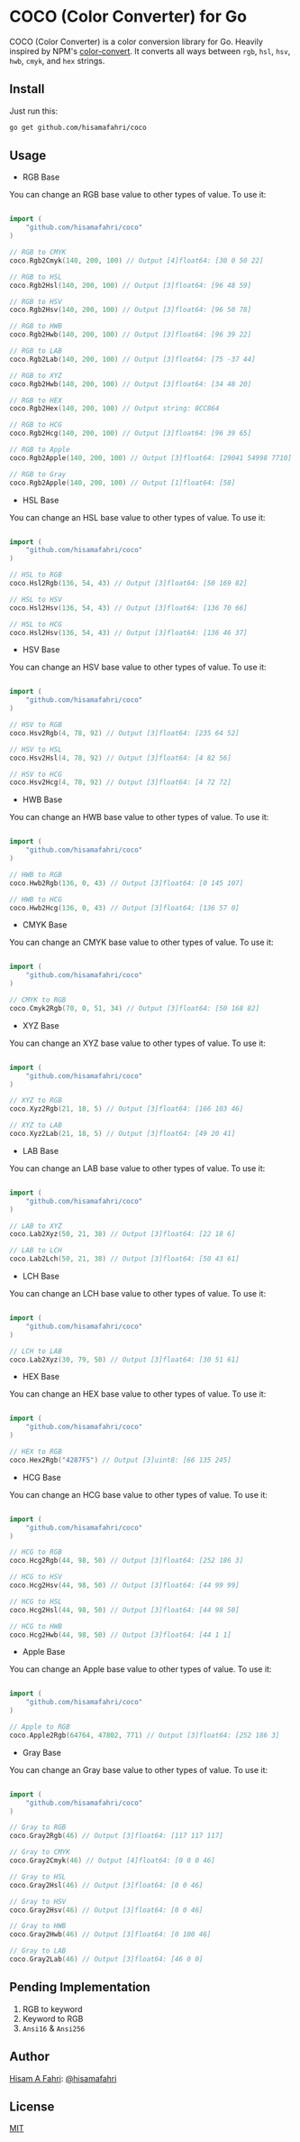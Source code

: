 # COCO (Color Converter) for Go

COCO (Color Converter) is a color conversion library for Go. Heavily inspired by NPM's [color-convert](https://www.npmjs.com/package/color-convert). It converts all ways between `rgb`, `hsl`, `hsv`, `hwb`, `cmyk`, and `hex` strings.

## Install

Just run this:

```bash
go get github.com/hisamafahri/coco
```

## Usage

- RGB Base

You can change an RGB base value to other types of value. To use it:

```go

import (
	"github.com/hisamafahri/coco"
)

// RGB to CMYK
coco.Rgb2Cmyk(140, 200, 100) // Output [4]float64: [30 0 50 22]

// RGB to HSL
coco.Rgb2Hsl(140, 200, 100) // Output [3]float64: [96 48 59]

// RGB to HSV
coco.Rgb2Hsv(140, 200, 100) // Output [3]float64: [96 50 78]

// RGB to HWB
coco.Rgb2Hwb(140, 200, 100) // Output [3]float64: [96 39 22]

// RGB to LAB
coco.Rgb2Lab(140, 200, 100) // Output [3]float64: [75 -37 44]

// RGB to XYZ
coco.Rgb2Hwb(140, 200, 100) // Output [3]float64: [34 48 20]

// RGB to HEX
coco.Rgb2Hex(140, 200, 100) // Output string: 8CC864

// RGB to HCG
coco.Rgb2Hcg(140, 200, 100) // Output [3]float64: [96 39 65]

// RGB to Apple
coco.Rgb2Apple(140, 200, 100) // Output [3]float64: [29041 54998 7710]

// RGB to Gray
coco.Rgb2Apple(140, 200, 100) // Output [1]float64: [58]

```

- HSL Base

You can change an HSL base value to other types of value. To use it:

```go

import (
	"github.com/hisamafahri/coco"
)

// HSL to RGB
coco.Hsl2Rgb(136, 54, 43) // Output [3]float64: [50 169 82]

// HSL to HSV
coco.Hsl2Hsv(136, 54, 43) // Output [3]float64: [136 70 66]

// HSL to HCG
coco.Hsl2Hsv(136, 54, 43) // Output [3]float64: [136 46 37]

```

- HSV Base

You can change an HSV base value to other types of value. To use it:

```go

import (
	"github.com/hisamafahri/coco"
)

// HSV to RGB
coco.Hsv2Rgb(4, 78, 92) // Output [3]float64: [235 64 52]

// HSV to HSL
coco.Hsv2Hsl(4, 78, 92) // Output [3]float64: [4 82 56]

// HSV to HCG
coco.Hsv2Hcg(4, 78, 92) // Output [3]float64: [4 72 72]

```

- HWB Base

You can change an HWB base value to other types of value. To use it:

```go

import (
	"github.com/hisamafahri/coco"
)

// HWB to RGB
coco.Hwb2Rgb(136, 0, 43) // Output [3]float64: [0 145 107]

// HWB to HCG
coco.Hwb2Hcg(136, 0, 43) // Output [3]float64: [136 57 0]

```

- CMYK Base

You can change an CMYK base value to other types of value. To use it:

```go

import (
	"github.com/hisamafahri/coco"
)

// CMYK to RGB
coco.Cmyk2Rgb(70, 0, 51, 34) // Output [3]float64: [50 168 82]

```

- XYZ Base

You can change an XYZ base value to other types of value. To use it:

```go

import (
	"github.com/hisamafahri/coco"
)

// XYZ to RGB
coco.Xyz2Rgb(21, 18, 5) // Output [3]float64: [166 103 46]

// XYZ to LAB
coco.Xyz2Lab(21, 18, 5) // Output [3]float64: [49 20 41]

```

- LAB Base

You can change an LAB base value to other types of value. To use it:

```go

import (
	"github.com/hisamafahri/coco"
)

// LAB to XYZ
coco.Lab2Xyz(50, 21, 38) // Output [3]float64: [22 18 6]

// LAB to LCH
coco.Lab2Lch(50, 21, 38) // Output [3]float64: [50 43 61]

```

- LCH Base

You can change an LCH base value to other types of value. To use it:

```go

import (
	"github.com/hisamafahri/coco"
)

// LCH to LAB
coco.Lab2Xyz(30, 79, 50) // Output [3]float64: [30 51 61]

```

- HEX Base

You can change an HEX base value to other types of value. To use it:

```go

import (
	"github.com/hisamafahri/coco"
)

// HEX to RGB
coco.Hex2Rgb("4287F5") // Output [3]uint8: [66 135 245]

```

- HCG Base

You can change an HCG base value to other types of value. To use it:

```go

import (
	"github.com/hisamafahri/coco"
)

// HCG to RGB
coco.Hcg2Rgb(44, 98, 50) // Output [3]float64: [252 186 3]

// HCG to HSV
coco.Hcg2Hsv(44, 98, 50) // Output [3]float64: [44 99 99]

// HCG to HSL
coco.Hcg2Hsl(44, 98, 50) // Output [3]float64: [44 98 50]

// HCG to HWB
coco.Hcg2Hwb(44, 98, 50) // Output [3]float64: [44 1 1]

```

- Apple Base

You can change an Apple base value to other types of value. To use it:

```go

import (
	"github.com/hisamafahri/coco"
)

// Apple to RGB
coco.Apple2Rgb(64764, 47802, 771) // Output [3]float64: [252 186 3]

```

- Gray Base

You can change an Gray base value to other types of value. To use it:

```go

import (
	"github.com/hisamafahri/coco"
)

// Gray to RGB
coco.Gray2Rgb(46) // Output [3]float64: [117 117 117]

// Gray to CMYK
coco.Gray2Cmyk(46) // Output [4]float64: [0 0 0 46]

// Gray to HSL
coco.Gray2Hsl(46) // Output [3]float64: [0 0 46]

// Gray to HSV
coco.Gray2Hsv(46) // Output [3]float64: [0 0 46]

// Gray to HWB
coco.Gray2Hwb(46) // Output [3]float64: [0 100 46]

// Gray to LAB
coco.Gray2Lab(46) // Output [3]float64: [46 0 0]

```

## Pending Implementation

1. RGB to keyword
2. Keyword to RGB
3. `Ansi16` & `Ansi256`

## Author

[Hisam A Fahri](https://hisamafahri.com): [@hisamafahri](https://github.com/hisamafahri)

## License

[MIT](LICENSE)